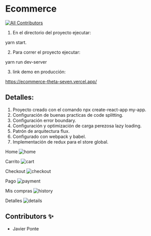 # Ecommerce

<!-- DOCS-IGNORE:start -->
<!-- ALL-CONTRIBUTORS-BADGE:START - Do not remove or modify this section -->

[![All Contributors](https://img.shields.io/badge/all_contributors-1-orange.svg?style=flat-square)](#contributors-)

<!-- ALL-CONTRIBUTORS-BADGE:END -->
<!-- DOCS-IGNORE:end -->

1. En el directorio del proyecto ejecutar:

yarn start.

2. Para correr el proyecto ejecutar:

yarn run dev-server

3. link demo en producción:  

https://ecommerce-theta-seven.vercel.app/

## Detalles:

1. Proyecto creado con el comando npx create-react-app my-app.
2. Configuración de buenas practicas de code splitting.
3. Configuración error boundary.
4. Configuración y optimización de carga perezosa lazy loading.
5. Patrón de arquitectura flux.
6. Configurado con webpack y babel.
7. Implementación de redux para el store global.

Home
![home](https://i.ibb.co/dGDjH2j/home.jpg)

Carrito
![cart](https://i.ibb.co/B381k21/cart.jpg)

Checkout
![checkout](https://i.ibb.co/G7VBKBT/checkout.jpg)

Pago
![payment](https://i.ibb.co/mzvZFfk/payment.jpg)

Mis compras
![history](https://i.ibb.co/WVkvVvH/history.jpg)

Detalles 
![details](https://i.ibb.co/vh9d1Cj/details.jpg)


## Contributors ✨

- Javier Ponte

